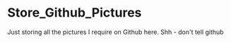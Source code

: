 # Store_Github_Pictures
Just storing all the pictures I require on Github here. Shh - don't tell github
